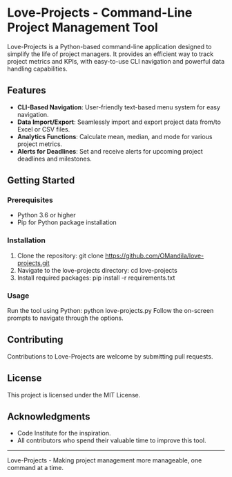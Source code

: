 # Love-Projects - Command-Line Project Management Tool

Love-Projects is a Python-based command-line application designed to simplify the life of project managers. It provides an efficient way to track project metrics and KPIs, with easy-to-use CLI navigation and powerful data handling capabilities.

## Features

- **CLI-Based Navigation**: User-friendly text-based menu system for easy navigation.
- **Data Import/Export**: Seamlessly import and export project data from/to Excel or CSV files.
- **Analytics Functions**: Calculate mean, median, and mode for various project metrics.
- **Alerts for Deadlines**: Set and receive alerts for upcoming project deadlines and milestones.

## Getting Started

### Prerequisites

- Python 3.6 or higher
- Pip for Python package installation

### Installation

1. Clone the repository:
git clone https://github.com/OMandila/love-projects.git
2. Navigate to the love-projects directory:
cd love-projects
3. Install required packages:
pip install -r requirements.txt

### Usage

Run the tool using Python: python love-projects.py
Follow the on-screen prompts to navigate through the options.

## Contributing

Contributions to Love-Projects are welcome by submitting pull requests.

## License

This project is licensed under the MIT License.

## Acknowledgments

- Code Institute for the inspiration.
- All contributors who spend their valuable time to improve this tool.

---

Love-Projects - Making project management more manageable, one command at a time.
